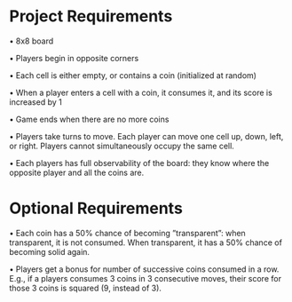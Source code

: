 # Project Requirements

• 8x8 board

• Players begin in opposite corners

• Each cell is either empty, or contains a coin (initialized at random)

• When a player enters a cell with a coin, it consumes it, and its score is increased by 1

• Game ends when there are no more coins

• Players take turns to move. Each player can move one cell up, down, left, or right. Players cannot simultaneously occupy the same cell.

• Each players has full observability of the board: they know where the opposite player and all the coins are.


# Optional Requirements

• Each coin has a 50% chance of becoming ”transparent”: when transparent, it is not consumed. When transparent, it has a 50% chance of becoming solid again.

• Players get a bonus for number of successive coins consumed in a row. E.g., if a players consumes 3 coins in 3 consecutive moves, their score for those 3 coins is squared (9, instead of 3).
